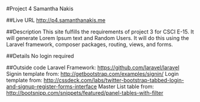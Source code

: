 #Project 4 Samantha Nakis

##Live URL
<http://p4.samanthanakis.me>

##Description
This site fulfills the requirements of project 3 for CSCI E-15. It will generate Lorem Ipsum text and Random Users. It will do this using the Laravel framework, composer packages, routing, views, and forms. 

##Details
No login required

##Outside code
Laravel Framework: https://github.com/laravel/laravel
Signin template from: http://getbootstrap.com/examples/signin/
Login template from: http://cssdeck.com/labs/twitter-bootstrap-tabbed-login-and-signup-register-forms-interface
Master List table from: http://bootsnipp.com/snippets/featured/panel-tables-with-filter